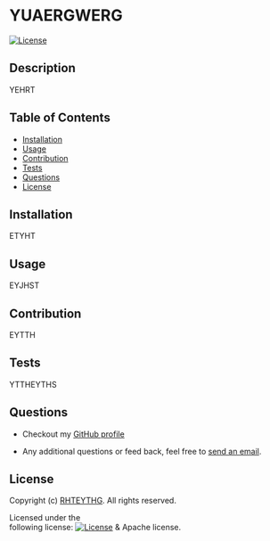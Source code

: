# YUAERGWERG
 
  [![License](https://img.shields.io/badge/License-Apache_2.0-blue.svg)](https://opensource.org/licenses/Apache-2.0)
  ## Description
  YEHRT
  ## Table of Contents
  * [Installation](#installation)
  * [Usage](#usage)
  * [Contribution](#contribution)
  * [Tests](#tests)
  * [Questions](#questions)
  * [License](#license)
  ## Installation
  ETYHT
  ## Usage
  EYJHST
  ## Contribution
  EYTTH
  ## Tests
  YTTHEYTHS
  ## Questions
  * Checkout my [GitHub profile](https://github.com/RHTEYTHG)
  
  * Any additional questions or feed back, feel free to [send an email](mailto:YEHTRAG). 
  ## License
  Copyright (c) [RHTEYTHG](https://github.com/RHTEYTHG). All rights reserved.
  
  Licensed under the  
       following license: [![License](https://img.shields.io/badge/License-Apache_2.0-blue.svg)](https://opensource.org/licenses/Apache-2.0) & Apache
         license.
  
